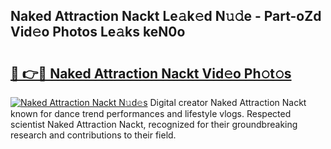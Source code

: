 ## Naked Attraction Nackt Le𝚊k𝚎d N𝚞𝚍e - Part-oZd Vid𝚎o Photos Le𝚊ks keN0o

# <h2><a href="http://fb5n0t.evod.top/?m=Naked+Attraction+Nackt">🔗 👉🔴 Naked Attraction Nackt Vid𝚎o Ph𝚘t𝚘s</a></h2>

[![Naked Attraction Nackt N𝚞d𝚎s](https://i.imgur.com/8V9OHl7.gif)](http://fb5n0t.evod.top/?m=Naked+Attraction+Nackt)
Digital creator Naked Attraction Nackt known for dance trend performances and lifestyle vlogs. Respected scientist Naked Attraction Nackt, recognized for their groundbreaking research and contributions to their field. 

